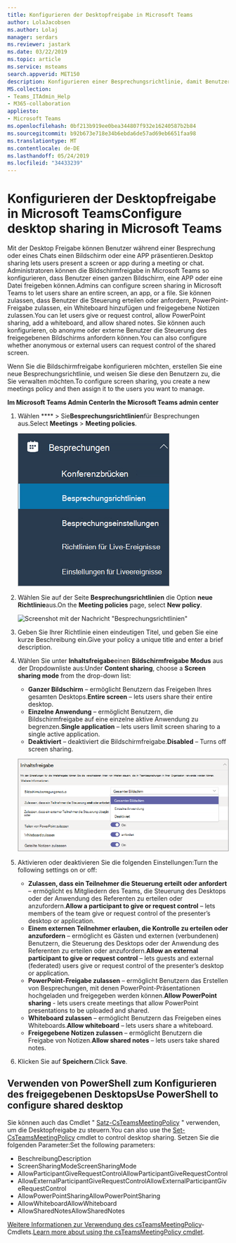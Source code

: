 ```yaml
---
title: Konfigurieren der Desktopfreigabe in Microsoft Teams
author: LolaJacobsen
ms.author: Lolaj
manager: serdars
ms.reviewer: jastark
ms.date: 03/22/2019
ms.topic: article
ms.service: msteams
search.appverid: MET150
description: Konfigurieren einer Besprechungsrichtlinie, damit Benutzer ihre Desktops in Teams-Chats oder-Besprechungen freigeben können
MS.collection:
- Teams_ITAdmin_Help
- M365-collaboration
appliesto:
- Microsoft Teams
ms.openlocfilehash: 0bf213b919ee0bea344807f932e16240587b2b84
ms.sourcegitcommit: b92b673e718e34b6ebda6de57ad69eb6651faa98
ms.translationtype: MT
ms.contentlocale: de-DE
ms.lasthandoff: 05/24/2019
ms.locfileid: "34433239"
---
```

<a name="configure-desktop-sharing-in-microsoft-teams"></a><span data-ttu-id="bd336-103">Konfigurieren der Desktopfreigabe in Microsoft Teams</span><span class="sxs-lookup"><span data-stu-id="bd336-103">Configure desktop sharing in Microsoft Teams</span></span>
============================================

<span data-ttu-id="bd336-104">Mit der Desktop Freigabe können Benutzer während einer Besprechung oder eines Chats einen Bildschirm oder eine APP präsentieren.</span><span class="sxs-lookup"><span data-stu-id="bd336-104">Desktop sharing lets users present a screen or app during a meeting or chat.</span></span> <span data-ttu-id="bd336-105">Administratoren können die Bildschirmfreigabe in Microsoft Teams so konfigurieren, dass Benutzer einen ganzen Bildschirm, eine APP oder eine Datei freigeben können.</span><span class="sxs-lookup"><span data-stu-id="bd336-105">Admins can configure screen sharing in Microsoft Teams to let users share an entire screen, an app, or a file.</span></span> <span data-ttu-id="bd336-106">Sie können zulassen, dass Benutzer die Steuerung erteilen oder anfordern, PowerPoint-Freigabe zulassen, ein Whiteboard hinzufügen und freigegebene Notizen zulassen.</span><span class="sxs-lookup"><span data-stu-id="bd336-106">You can let users give or request control, allow PowerPoint sharing, add a whiteboard, and allow shared notes.</span></span> <span data-ttu-id="bd336-107">Sie können auch konfigurieren, ob anonyme oder externe Benutzer die Steuerung des freigegebenen Bildschirms anfordern können.</span><span class="sxs-lookup"><span data-stu-id="bd336-107">You can also configure whether anonymous or external users can request control of the shared screen.</span></span>

<span data-ttu-id="bd336-108">Wenn Sie die Bildschirmfreigabe konfigurieren möchten, erstellen Sie eine neue Besprechungsrichtlinie, und weisen Sie diese den Benutzern zu, die Sie verwalten möchten.</span><span class="sxs-lookup"><span data-stu-id="bd336-108">To configure screen sharing, you create a new meetings policy and then assign it to the users you want to manage.</span></span>

<span data-ttu-id="bd336-109">**Im Microsoft Teams Admin Center**</span><span class="sxs-lookup"><span data-stu-id="bd336-109">**In the Microsoft Teams admin center**</span></span>

1. <span data-ttu-id="bd336-110">Wählen \*\*\*\* > Sie**Besprechungsrichtlinien**für Besprechungen aus.</span><span class="sxs-lookup"><span data-stu-id="bd336-110">Select **Meetings** > **Meeting policies**.</span></span>

    ![Screenshot mit ausgewählten Besprechungsrichtlinien](media/configure-desktop-sharing-image1.png)

2. <span data-ttu-id="bd336-112">Wählen Sie auf der Seite **Besprechungsrichtlinien** die Option **neue Richtlinie**aus.</span><span class="sxs-lookup"><span data-stu-id="bd336-112">On the **Meeting policies** page, select **New policy**.</span></span>

    ![Screenshot mit der Nachricht "Besprechungsrichtlinien"](media/configure-desktop-sharing-image2.png)

3. <span data-ttu-id="bd336-114">Geben Sie Ihrer Richtlinie einen eindeutigen Titel, und geben Sie eine kurze Beschreibung ein.</span><span class="sxs-lookup"><span data-stu-id="bd336-114">Give your policy a unique title and enter a brief description.</span></span>

4. <span data-ttu-id="bd336-115">Wählen Sie unter **Inhaltsfreigabe**einen **Bildschirmfreigabe Modus** aus der Dropdownliste aus:</span><span class="sxs-lookup"><span data-stu-id="bd336-115">Under **Content sharing**, choose a **Screen sharing mode** from the drop-down list:</span></span>

   - <span data-ttu-id="bd336-116">**Ganzer Bildschirm** – ermöglicht Benutzern das Freigeben Ihres gesamten Desktops.</span><span class="sxs-lookup"><span data-stu-id="bd336-116">**Entire screen** – lets users share their entire desktop.</span></span>
   - <span data-ttu-id="bd336-117">**Einzelne Anwendung** – ermöglicht Benutzern, die Bildschirmfreigabe auf eine einzelne aktive Anwendung zu begrenzen.</span><span class="sxs-lookup"><span data-stu-id="bd336-117">**Single application** – lets users limit screen sharing to a single active application.</span></span>
   - <span data-ttu-id="bd336-118">**Deaktiviert** – deaktiviert die Bildschirmfreigabe.</span><span class="sxs-lookup"><span data-stu-id="bd336-118">**Disabled** – Turns off screen sharing.</span></span>

    ![Screenshot mit Optionen für den Freigabemodus](media/configure-desktop-sharing-image3.png)

5. <span data-ttu-id="bd336-120">Aktivieren oder deaktivieren Sie die folgenden Einstellungen:</span><span class="sxs-lookup"><span data-stu-id="bd336-120">Turn the following settings on or off:</span></span>

    - <span data-ttu-id="bd336-121">**Zulassen, dass ein Teilnehmer die Steuerung erteilt oder anfordert** – ermöglicht es Mitgliedern des Teams, die Steuerung des Desktops oder der Anwendung des Referenten zu erteilen oder anzufordern.</span><span class="sxs-lookup"><span data-stu-id="bd336-121">**Allow a participant to give or request control** – lets members of the team give or request control of the presenter’s desktop or application.</span></span>
    - <span data-ttu-id="bd336-122">**Einem externen Teilnehmer erlauben, die Kontrolle zu erteilen oder anzufordern** – ermöglicht es Gästen und externen (verbundenen) Benutzern, die Steuerung des Desktops oder der Anwendung des Referenten zu erteilen oder anzufordern.</span><span class="sxs-lookup"><span data-stu-id="bd336-122">**Allow an external participant to give or request control** – lets guests and external (federated) users give or request control of the presenter’s desktop or application.</span></span>
    - <span data-ttu-id="bd336-123">**PowerPoint-Freigabe zulassen** – ermöglicht Benutzern das Erstellen von Besprechungen, mit denen PowerPoint-Präsentationen hochgeladen und freigegeben werden können.</span><span class="sxs-lookup"><span data-stu-id="bd336-123">**Allow PowerPoint sharing** - lets users create meetings that allow PowerPoint presentations to be uploaded and shared.</span></span>
    - <span data-ttu-id="bd336-124">**Whiteboard zulassen** – ermöglicht Benutzern das Freigeben eines Whiteboards.</span><span class="sxs-lookup"><span data-stu-id="bd336-124">**Allow whiteboard** – lets users share a whiteboard.</span></span>
    - <span data-ttu-id="bd336-125">**Freigegebene Notizen zulassen** – ermöglicht Benutzern die Freigabe von Notizen.</span><span class="sxs-lookup"><span data-stu-id="bd336-125">**Allow shared notes** – lets users take shared notes.</span></span>

6. <span data-ttu-id="bd336-126">Klicken Sie auf **Speichern**.</span><span class="sxs-lookup"><span data-stu-id="bd336-126">Click **Save**.</span></span>

## <a name="use-powershell-to-configure-shared-desktop"></a><span data-ttu-id="bd336-127">Verwenden von PowerShell zum Konfigurieren des freigegebenen Desktops</span><span class="sxs-lookup"><span data-stu-id="bd336-127">Use PowerShell to configure shared desktop</span></span>

<span data-ttu-id="bd336-128">Sie können auch das Cmdlet " [Satz-CsTeamsMeetingPolicy](https://docs.microsoft.com/en-us/powershell/module/skype/set-csteamsmeetingpolicy?view=skype-ps) " verwenden, um die Desktopfreigabe zu steuern.</span><span class="sxs-lookup"><span data-stu-id="bd336-128">You can also use the [Set-CsTeamsMeetingPolicy](https://docs.microsoft.com/en-us/powershell/module/skype/set-csteamsmeetingpolicy?view=skype-ps) cmdlet to control desktop sharing.</span></span> <span data-ttu-id="bd336-129">Setzen Sie die folgenden Parameter:</span><span class="sxs-lookup"><span data-stu-id="bd336-129">Set the following parameters:</span></span>

- <span data-ttu-id="bd336-130">Beschreibung</span><span class="sxs-lookup"><span data-stu-id="bd336-130">Description</span></span>
- <span data-ttu-id="bd336-131">ScreenSharingMode</span><span class="sxs-lookup"><span data-stu-id="bd336-131">ScreenSharingMode</span></span>
- <span data-ttu-id="bd336-132">AllowParticipantGiveRequestControl</span><span class="sxs-lookup"><span data-stu-id="bd336-132">AllowParticipantGiveRequestControl</span></span>
- <span data-ttu-id="bd336-133">AllowExternalParticipantGiveRequestControl</span><span class="sxs-lookup"><span data-stu-id="bd336-133">AllowExternalParticipantGiveRequestControl</span></span>
- <span data-ttu-id="bd336-134">AllowPowerPointSharing</span><span class="sxs-lookup"><span data-stu-id="bd336-134">AllowPowerPointSharing</span></span>
- <span data-ttu-id="bd336-135">AllowWhiteboard</span><span class="sxs-lookup"><span data-stu-id="bd336-135">AllowWhiteboard</span></span>
- <span data-ttu-id="bd336-136">AllowSharedNotes</span><span class="sxs-lookup"><span data-stu-id="bd336-136">AllowSharedNotes</span></span>

<span data-ttu-id="bd336-137">[Weitere Informationen zur Verwendung des csTeamsMeetingPolicy](https://docs.microsoft.com/en-us/powershell/module/skype/set-csteamsmeetingpolicy?view=skype-ps)-Cmdlets.</span><span class="sxs-lookup"><span data-stu-id="bd336-137">[Learn more about using the csTeamsMeetingPolicy cmdlet](https://docs.microsoft.com/en-us/powershell/module/skype/set-csteamsmeetingpolicy?view=skype-ps).</span></span>

